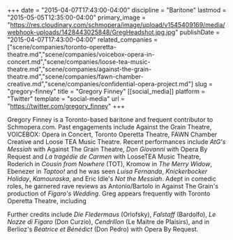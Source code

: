+++
date = "2015-04-07T17:43:00-04:00"
discipline = "Baritone"
lastmod = "2015-05-05T12:35:00-04:00"
primary_image = "https://res.cloudinary.com/schmopera/image/upload/v1545409169/media/webhook-uploads/1428443025848/GregHeadshot.jpg.jpg"
publishDate = "2015-04-07T17:43:00-04:00"
related_companies = ["scene/companies/toronto-operetta-theatre.md","scene/companies/voicebox-opera-in-concert.md","scene/companies/loose-tea-music-theatre.md","scene/companies/against-the-grain-theatre.md","scene/companies/fawn-chamber-creative.md","scene/companies/confidential-opera-project.md"]
slug = "gregory-finney"
title = "Gregory Finney"
[[social_media]]
platform = "Twitter"
template = "social-media"
url = "https://twitter.com/gregory_finney"
+++

Gregory Finney is a Toronto-based baritone and frequent contributor to Schmopera.com. Past engagements include Against the Grain Theatre, VOICEBOX: Opera in Concert, Toronto Operetta Theatre, FAWN Chamber Creative and Loose TEA Music Theatre. Recent performances include _AtG's Messiah_ with Against The Grain Theatre, _Don Giovanni_ with Opera By Request and _La tragédie de Carmen_ with LooseTEA Music Theatre, Roderich in _Cousin from Nowhere_ (TOT), Kromow in _The Merry Widow_, Ebenezer in _Taptoo!_ and he was seen _Luisa Fernanda_, _Knickerbocker Holiday_, _Kamouraska_, and Eric Idle's _Not the Messiah_. Adept in comedic roles, he garnered rave reviews as Antonio/Bartolo in Against The Grain's production of _Figaro's Wedding_. Greg appears frequently with Toronto Operetta Theatre, including

Further credits include *Die Fledermaus* (Orlofsky), *Falstaff* (Bardolfo), *Le Nozze di Figaro* (Don Curzio), *Cendrillon* (Le Maitre de Plaisirs), and in Berlioz's *Béatrice et Bénédict* (Don Pedro) with Opera By Request.
